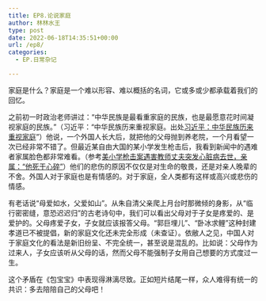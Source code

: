 ```yaml
---
title: EP8.论说家庭
author: 林林水王
type: post
date: 2022-06-18T14:35:51+00:00
url: /ep8/
categories:
  - EP.日常杂记

---
```

家庭是什么？家庭是一个难以形容、难以概括的名词，它或多或少都承载着我们的回忆。

之前初一时政治老师讲过：“中华民族是最看重家庭的民族，也是最愿意花时间凝视家庭的民族。”（习近平：“中华民族历来重视家庭。出处[习近平：中华民族历来重视家庭][1]”）他说，一个外国人长大后，就把他的父母抛到养老院，一个月看望一次已经非常不错了。但最近某自由大国的某小学发生枪击后，我看到新闻中的遇难者家属脸色都非常难看。（参考[美小学枪击案遇害教师丈夫突发心脏病去世，亲属：“他死于心碎”][2]）他们的悲伤的原因不仅仅是对生命的敬畏，还是对亲人晚辈的不舍。外国人对于家庭也是有情感的。对于家庭，全人类都有这样或高兴或悲伤的情感。

有老话说“母爱如水，父爱如山”。从朱自清父亲爬上月台时那微倾的身影，从“临行密密缝，意恐迟迟归”的古老诗句中，我们可以看出父母对于子女是疼爱的、是爱护的。父母疼爱子女，子女就应该报答父母。“郭巨埋儿”、“卧冰求鲤”这种封建孝道已不被提倡，新的家庭文化还未完全形成（未查证）。依敝人之见，中国人对于家庭文化的看法是新旧纷呈、不完全统一，甚至说是混乱的。比如说：父母作为过来人，子女应该听从父母的话，然而父母不能强制子女用自己想要的方式度过一生。

这个矛盾在《包宝宝》中表现得淋漓尽致。正如短片结尾一样，众人难得有统一的共识：多去陪陪自己的父母吧！

 [1]: https://jnews.xhby.net/v3/waparticles/10/dvuynfmy5CQT2QoT/1
 [2]: https://c.m.163.com/news/a/H8D3LG37051497H3.html